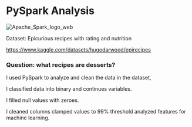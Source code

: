 # PySpark Analysis

![Apache_Spark_logo_web](https://github.com/user-attachments/assets/cbec8597-9089-47d6-92d1-ad7e295b33e6)

Dataset: Epicurious recipes with rating and nutrition

https://www.kaggle.com/datasets/hugodarwood/epirecipes

### Question: what recipes are desserts?

I used PySpark to analyze and clean the data in the dataset,

I classified data into binary and continues variables.

I filled null values with zeroes.

I cleaned columns clamped values to 99% threshold analyzed features for machine learning.


